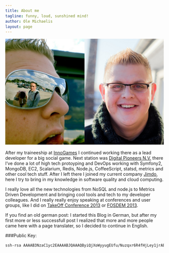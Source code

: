 ```yaml
---
title: About me
tagline: funny, loud, sunshined mind!
author: Ole Michaelis
layout: page
---
```


[![Ole Michaelis][1]][1]

After my traineeship at [InnoGames][2] I continued working there as a lead developer for a big social game. Next station was [Digital Pioneers N.V.][3] there I’ve done a lot of high tech protoyping and DevOps working with Symfony2, MongoDB, EC2, Scalarium, Redis, Node.js, CoffeeScript, statsd, metrics and other cool tech stuff. After I left there I joined my current company [Jimdo][4], here I try to bring in my knowledge in software quality and cloud computing.

I really love all the new technologies from NoSQL and node.js to Metrics Driven Development and bringing cool tools and tech to my developer colleagues. And I really really enjoy speaking at conferences and user groups, like I did on [TakeOff Conference 2013][5] or [FOSDEM 2013][6].

If you find an old german post: I started this Blog in German, but after my first more or less successfull post I realized that more and more people came here with a page translater, so I decided to continue in English.

 [1]: /assets/about/ole.png "Ole Michaelis Profile Pictures"
 [2]: http://www.innogames.de
 [3]: http://www.digitalpioneers.de
 [4]: http://www.jimdo.com
 [5]: http://takeoffconf.com
 [6]: https://fosdem.org/2013/schedule/speaker/ole_michaelis/
 

###Public Key:

```bash
ssh-rsa AAAAB3NzaC1yc2EAAAABJQAAAQByiQjXoWyyugEUfu/Nuzqxr6R4fHjLey1jrABe30FE2ucXNw0ZZtZuLWpJTbVr+s/IXyPMsWugOS+YQEAiRiUV6mFAk7OzLN6UxzDd/scxO4GuS2iOeEDFb4cyw1cHGE2GVn0Wq/I4ZEeJs/M010rF8xnaJmhhAWBGxBGJ3x1aBHnH22ae0OOVjDOE+AgHWBm1vo2SFoQLqDAkXt0+SFRdTtTzilepxgbXUwoPbFlR2Leo6GNwRosggEZfa0FU7LFedu2NXNVBDUh1zs6ZGmZzK+DgjQr+xmJePxEQsX9r6bulpYek9xsWfdDY5Lo2Gqi2BsvrfxuH9ATpPlr0paEt ole-nesQuick
```